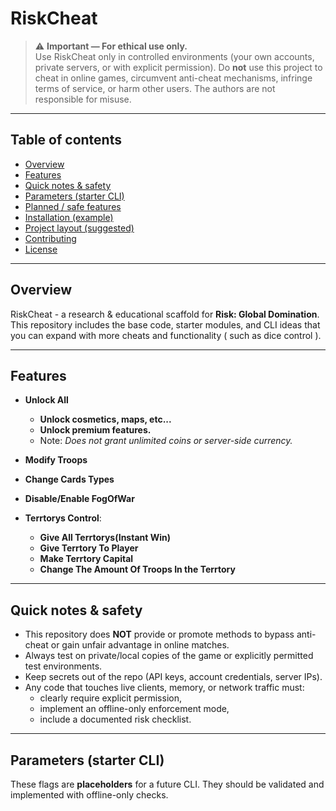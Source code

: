 # RiskCheat
> ⚠️ **Important — For ethical use only.**  
> Use RiskCheat only in controlled environments (your own accounts, private servers, or with explicit permission). Do **not** use this project to cheat in online games, circumvent anti-cheat mechanisms, infringe terms of service, or harm other users. The authors are not responsible for misuse.

---

## Table of contents

- [Overview](#overview)  
- [Features](#features)  
- [Quick notes & safety](#quick-notes--safety)  
- [Parameters (starter CLI)](#parameters-starter-cli)  
- [Planned / safe features](#planned--safe-features)  
- [Installation (example)](#installation-example)  
- [Project layout (suggested)](#project-layout-suggested)  
- [Contributing](#contributing)  
- [License](#license)

---
## Overview
RiskCheat - a research & educational scaffold for **Risk: Global Domination**.  
This repository includes the base code, starter modules, and CLI ideas that you can expand with more cheats and functionality ( such as dice control ).  
 
---

## Features

- **Unlock All** 
  - **Unlock cosmetics, maps, etc...**
  - **Unlock premium features.**  
  - Note: *Does not grant unlimited coins or server-side currency.*
  
- **Modify Troops**  
- **Change Cards Types**
- **Disable/Enable FogOfWar**
- **Terrtorys Control**:
  - **Give All Terrtorys(Instant Win)**
  - **Give Terrtory To Player**
  - **Make Terrtory Capital**
  - **Change The Amount Of Troops In the Terrtory** 
---

## Quick notes & safety

- This repository does **NOT** provide or promote methods to bypass anti-cheat or gain unfair advantage in online matches.  
- Always test on private/local copies of the game or explicitly permitted test environments.  
- Keep secrets out of the repo (API keys, account credentials, server IPs).  
- Any code that touches live clients, memory, or network traffic must:
  - clearly require explicit permission,
  - implement an offline-only enforcement mode,
  - include a documented risk checklist.

---

## Parameters (starter CLI)

These flags are **placeholders** for a future CLI. They should be validated and implemented with offline-only checks.

